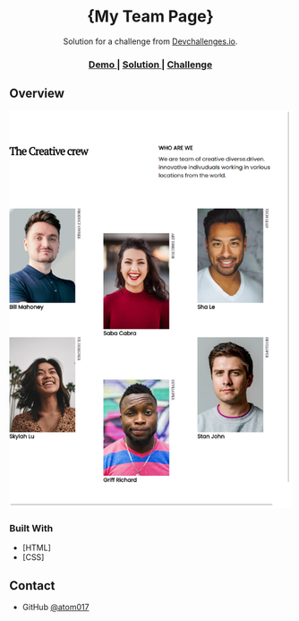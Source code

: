<!-- Please update value in the {}  -->

<h1 align="center">{My Team Page}</h1>

<div align="center">
   Solution for a challenge from  <a href="http://devchallenges.io" target="_blank">Devchallenges.io</a>.
</div>

<div align="center">
  <h3>
    <a href="https://{your-demo-link.your-domain}">
      Demo
    </a>
    <span> | </span>
    <a href="https://{your-url-to-the-solution}">
      Solution
    </a>
    <span> | </span>
    <a href="https://devchallenges.io/challenges/hhmesazsqgKXrTkYkt0U">
      Challenge
    </a>
  </h3>
</div>

<!-- TABLE OF CONTENTS -->


<!-- OVERVIEW -->

## Overview

![screenshot](https://github.com/atom017/Devchallenge-my-team/blob/main/images/my-team-page.png)


### Built With

<!-- This section should list any major frameworks that you built your project using. Here are a few examples.-->

- [HTML]
- [CSS]


## Contact


- GitHub [@atom017](https://github.com/atom017)

